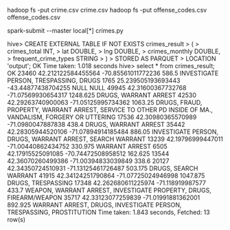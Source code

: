 hadoop fs -put  crime.csv crime.csv
hadoop fs -put offense_codes.csv offense_codes.csv

spark-submit --master local[*] crimes.py

hive> CREATE EXTERNAL TABLE IF NOT EXISTS crimes_result
    > (
    >     crimes_total INT,
    >     lat DOUBLE,
    >     lng DOUBLE,
    >     crimes_monthly DOUBLE,
    >     frequent_crime_types STRING
    > )
    > STORED AS PARQUET
    > LOCATION 'output';
OK
Time taken: 1.018 seconds
hive> select * from crimes_result;
OK
23460   42.212122584455564      -70.85561011772236      586.5   INVESTIGATE PERSON, TRESPASSING, DRUGS
1765    25.239505193693443      -43.44877438704255      NULL    NULL
49945   42.31600367732768       -71.07569930654317      1248.625        DRUGS, WARRANT ARREST
42530   42.29263740900063       -71.05125995734362      1063.25 DRUGS, FRAUD, PROPERTY, WARRANT ARREST, SERVICE TO OTHER PD INSIDE OF MA., VANDALISM, FORGERY OR UTTERING
17536   42.30980365570989       -71.0980047887838       438.4   DRUGS, WARRANT ARREST
35442   42.28305944520106       -71.07894914185484      886.05  INVESTIGATE PERSON, DRUGS, WARRANT ARREST, SEARCH WARRANT
13239   42.19796999447011       -71.00440862434752      330.975 WARRANT ARREST
6505    42.17915525091085       -70.74472508958512      162.625
13544   42.36070260499386       -71.00394833039849      338.6
20127   42.34350724510931       -71.13125461726487      503.175 DRUGS, SEARCH WARRANT
41915   42.34124251790864       -71.07725024946998      1047.875        DRUGS, TRESPASSING
17348   42.262680611225974      -71.118919987577        433.7   WEAPON, WARRANT ARREST, INVESTIGATE PROPERTY, DRUGS, FIREARM/WEAPON
35717   42.33123077259839       -71.01991881362001      892.925 WARRANT ARREST, DRUGS, INVESTIGATE PERSON, TRESPASSING, PROSTITUTION
Time taken: 1.843 seconds, Fetched: 13 row(s)
